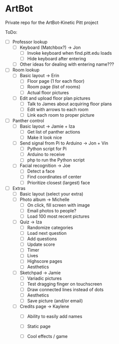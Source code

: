 # ArtBot
Private repo for the ArtBot-Kinetic Pitt project

ToDo:
- [ ] Professor lookup
	- [ ] Keyboard (Matchbox?) -> Jon
		- [ ] Invoke keyboard when find.pitt.edu loads
		- [ ] Hide keyboard after entering
	- [ ] Other ideas for dealing with entering name???
- [ ] Room lookup
	- [ ] Basic layout -> Erin
		- [ ] Floor page (1 for each floor)
		- [ ] Room page (list of rooms)
		- [ ] Actual floor pictures
	- [ ] Edit and upload floor plan pictures
		- [ ] Talk to James about acquiring floor plans
		- [ ] Edit with arrows to each room
		- [ ] Link each room to proper picture
- [ ] Panther control
	- [ ] Basic layout -> Jamie + Iza
		- [ ] Get list of panther actions
		- [ ] Make it look nice
	- [ ] Send signal from Pi to Arduino -> Jon + Vin
		- [ ] Python script for Pi
		- [ ] Arduino to receive
		- [ ] php to run the Python script		
	- [ ] Facial recognition -> Joe
		- [ ] Detect a face
		- [ ] Find coordinates of center
		- [ ] Prioritize closest (largest) face
- [ ] Extras 
	- [ ] Basic layout (select your extra)
	- [ ] Photo album -> Michelle
		- [ ] On click, fill screen with image
		- [ ] Email photos to people?
		- [ ] Load 100 most recent pictures
	- [ ] Quiz	-> Iza
		- [ ] Randomize categories
		- [ ] Load next question
		- [ ] Add questions
		- [ ] Update score
		- [ ] Timer
		- [ ] Lives
		- [ ] Highscore pages
		- [ ] Aesthetics
	- [ ] Sketchpad -> Jamie
		- [ ] Variadic pictures
		- [ ] Test dragging finger on touchscreen
		- [ ] Draw connected lines instead of dots
		- [ ] Aesthetics
		- [ ] Save picture (and/or email)
	- [ ] Credits page -> Kaylene
		- [ ] Ability to easily add names
		- [ ] Static page
		- [ ] Cool effects / game
		
		
		